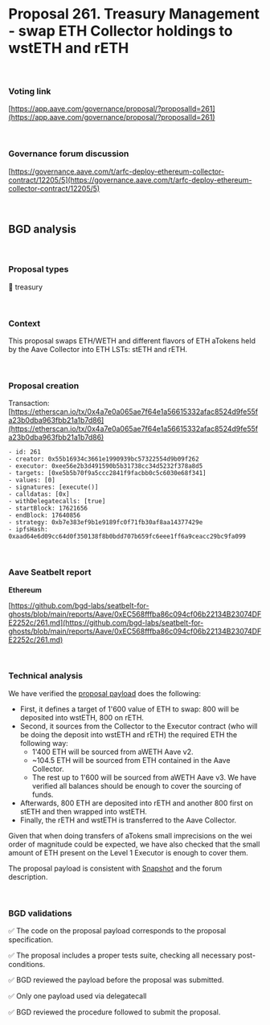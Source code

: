 # Proposal 261. Treasury Management - swap ETH Collector holdings to wstETH and rETH

<br>

### Voting link

[https://app.aave.com/governance/proposal/?proposalId=261](https://app.aave.com/governance/proposal/?proposalId=261)

<br>

### Governance forum discussion

[https://governance.aave.com/t/arfc-deploy-ethereum-collector-contract/12205/5](https://governance.aave.com/t/arfc-deploy-ethereum-collector-contract/12205/5)

<br>

## BGD analysis

<br>

### Proposal types

:bank: treasury

<br>

### Context

This proposal swaps ETH/WETH and different flavors of ETH aTokens held by the Aave Collector into ETH LSTs: stETH and rETH.


<br>

### Proposal creation

Transaction: [https://etherscan.io/tx/0x4a7e0a065ae7f64e1a56615332afac8524d9fe55fa23b0dba963fbb21a1b7d86](https://etherscan.io/tx/0x4a7e0a065ae7f64e1a56615332afac8524d9fe55fa23b0dba963fbb21a1b7d86)

```
- id: 261
- creator: 0x55b16934c3661e1990939bc57322554d9b09f262
- executor: 0xee56e2b3d491590b5b31738cc34d5232f378a8d5
- targets: [0xe5b5b70f9a5ccc2841f9facbb0c5c6030e68f341]
- values: [0]
- signatures: [execute()]
- calldatas: [0x]
- withDelegatecalls: [true]
- startBlock: 17621656
- endBlock: 17640856
- strategy: 0xb7e383ef9b1e9189fc0f71fb30af8aa14377429e
- ipfsHash: 0xaad64e6d09cc64d0f350138f8b0bdd707b659fc6eee1ff6a9ceacc29bc9fa099
```

<br>

### Aave Seatbelt report

**Ethereum**

[https://github.com/bgd-labs/seatbelt-for-ghosts/blob/main/reports/Aave/0xEC568fffba86c094cf06b22134B23074DFE2252c/261.md](https://github.com/bgd-labs/seatbelt-for-ghosts/blob/main/reports/Aave/0xEC568fffba86c094cf06b22134B23074DFE2252c/261.md)


<br>

### Technical analysis

We have verified the [proposal payload](https://etherscan.io/address/0xe5b5b70f9a5ccc2841f9facbb0c5c6030e68f341#code) does the following:

- First, it defines a target of 1'600 value of ETH to swap: 800 will be deposited into wstETH, 800 on rETH.
- Second, it sources from the Collector to the Executor contract (who will be doing the deposit into wstETH and rETH) the required ETH the following way:
  - 1'400 ETH will be sourced from aWETH Aave v2.
  - ~104.5 ETH will be sourced from ETH contained in the Aave Collector.
  - The rest up to 1'600 will be sourced from aWETH Aave v3.
  We have verified all balances should be enough to cover the sourcing of funds.
- Afterwards, 800 ETH are deposited into rETH and another 800 first on stETH and then wrapped into wstETH.
- Finally, the rETH and wstETH is transferred to the Aave Collector.

Given that when doing transfers of aTokens small imprecisions on the wei order of magnitude could be expected, we have also checked that the small amount of ETH present on the Level 1 Executor is enough to cover them.

The proposal payload is consistent with [Snapshot](https://snapshot.org/#/aave.eth/proposal/0x5bcb6dddf3e65597db2f0e8300edca5737788fcf6c63ca90024a8b4e685b40fe) and the forum description.



<br>

### BGD validations

:white_check_mark: The code on the proposal payload corresponds to the proposal specification.

:white_check_mark: The proposal includes a proper tests suite, checking all necessary post-conditions.

:white_check_mark: BGD reviewed the payload before the proposal was submitted.

:white_check_mark: Only one payload used via delegatecall

:white_check_mark: BGD reviewed the procedure followed to submit the proposal.
